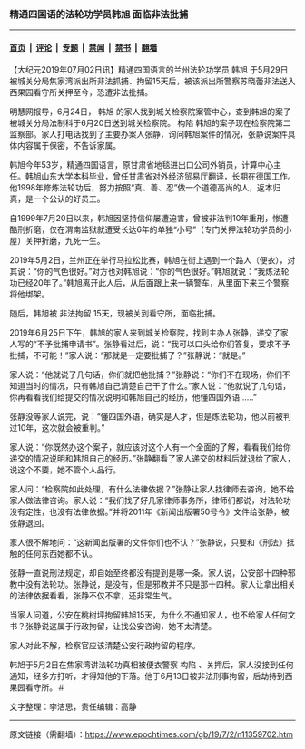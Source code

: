 ### 精通四国语的法轮功学员韩旭 面临非法批捕

---

#### [首页](../../../..?n11359702) &nbsp;|&nbsp; [评论](../../../../../epoch-comment?n11359702) &nbsp;|&nbsp; [专题](../../../../../epoch-special?n11359702) &nbsp;|&nbsp; [禁闻](../../../../../epoch-news?n11359702) &nbsp;|&nbsp; [禁书](../../../../../books?n11359702) &nbsp;|&nbsp; [翻墙](https://github.com/gfw-breaker/nogfw/blob/master/README.md?n11359702)


<div class="post_content" id="artbody" itemprop="articleBody">
 <!-- article content begin -->
 <p>
  【大纪元2019年07月02日讯】精通四国语言的兰州法轮功学员
  <ok href="https://www.epochtimes.com/gb/tag/%E9%9F%A9%E6%97%AD.html">
   韩旭
  </ok>
  于5月29日被城关分局焦家湾派出所非法抓捕、拘留15天后，被该派出所警察苏晓蕾非法送入西果园看守所关押至今，恐遭非法批捕。
 </p>
 <p>
  明慧网报导，6月24日，
  <ok href="https://www.epochtimes.com/gb/tag/%E9%9F%A9%E6%97%AD.html">
   韩旭
  </ok>
  的家人找到城关检察院案管中心，查到韩旭的案子被城关分局法制科于6月20日送到城关检察院。
  <ok href="https://www.epochtimes.com/gb/tag/%E6%9E%84%E9%99%B7.html">
   构陷
  </ok>
  韩旭的案子现在检察院第二监察部。家人打电话找到了主要办案人张静，询问韩旭案件的情况，张静说案件具体内容属于保密，不告诉家属。
 </p>
 <p>
  韩旭今年53岁，精通四国语言，原甘肃省地毯进出口公司外销员，计算中心主任。韩旭山东大学本科毕业，曾任甘肃省对外经济贸易厅翻译，长期在德国工作。他1998年修炼法轮功后，努力按照“真、善、忍”做一个道德高尚的人，返本归真，是一个公认的好员工。
 </p>
 <p>
  自1999年7月20日以来，韩旭因坚持信仰屡遭迫害，曾被非法判10年重刑，惨遭酷刑折磨，仅在渭南监狱就遭受长达6年的单独“小号”（专门关押法轮功学员的小屋）关押折磨，九死一生。
 </p>
 <p>
  2019年5月2日，兰州正在举行马拉松比赛，韩旭在街上遇到一个路人（便衣），对其说：“你的气色很好。”对方也对韩旭说：“你的气色很好。”韩旭就说：“我炼法轮功已经20年了。”韩旭离开此人后，从后面跟上来一辆警车，从里面下来三个警察将他绑架。
 </p>
 <p>
  随后，韩旭被
  <ok href="https://www.epochtimes.com/gb/tag/%E9%9D%9E%E6%B3%95%E6%8B%98%E7%95%99.html">
   非法拘留
  </ok>
  15天，现被关到看守所，面临批捕。
 </p>
 <p>
  2019年6月25日下午，韩旭的家人来到城关检察院，找到主办人张静，递交了家人写的“不予批捕申请书”。张静看过后，说：“我可以口头给你们答复，要求不予批捕，不可能！”家人说：“那就是一定要批捕了？”张静说：“就是。”
 </p>
 <p>
  家人说：“他就说了几句话，你们就把他批捕？”张静说：“你们不在现场，你们不知道当时的情况，只有韩旭自己清楚自己干了什么。”家人说：“他就说了几句话，你再看看我们给提交的情况说明和韩旭自己的经历，他懂四国外语……”
 </p>
 <p>
  张静没等家人说完，说：“懂四国外语，确实是人才，但是炼法轮功，他以前被判过10年，这次就会被重判。”
 </p>
 <p>
  家人说：“你既然办这个案子，就应该对这个人有一个全面的了解，看看我们给你递交的情况说明和韩旭自己的经历。”张静翻看了家人递交的材料后就退给了家人，说这个不要，她不管个人品行。
 </p>
 <p>
  家人问：“检察院如此处理，有什么法律依据？”张静让家人找律师去咨询，她不给家人做法律咨询。家人说：“我们找了好几家律师事务所，律师们都说，对法轮功没有定性，也没有法律依据。”并将2011年《新闻出版署50号令》文件给张静，被张静退回。
 </p>
 <p>
  家人很不解地问：“这新闻出版署的文件你们也不认？”张静说，只要和《刑法》抵触的任何东西她都不认。
 </p>
 <p>
  张静一直说刑法规定，却自始至终都没有提到是哪一条。家人说，公安部十四种邪教中没有法轮功。张静说，是没有，但是邪教并不只是那十四种。家人让拿出相关的法律依据看看，张静不仅不拿，还非常生气。
 </p>
 <p>
  当家人问道，公安在桃树坪拘留韩旭15天，为什么不通知家人，也不给家人任何文书？张静说这属于行政拘留，让找公安咨询，她不太清楚。
 </p>
 <p>
  家人对此不解，检察官应该清楚公安行政拘留的程序。
 </p>
 <p>
  韩旭于5月2日在焦家湾讲法轮功真相被便衣警察
  <ok href="https://www.epochtimes.com/gb/tag/%E6%9E%84%E9%99%B7.html">
   构陷
  </ok>
  、关押后，家人没接到任何通知，经多方打听，才得知他的下落。他于6月13日被非法刑事拘留，后劫持到西果园看守所。＃
 </p>
 <p>
  文字整理：李洁思，责任编辑：高静
 </p>
 <!-- article content end -->
 <div id="below_article_ad">
 </div>
</div>


---

原文链接（需翻墙）：https://www.epochtimes.com/gb/19/7/2/n11359702.htm